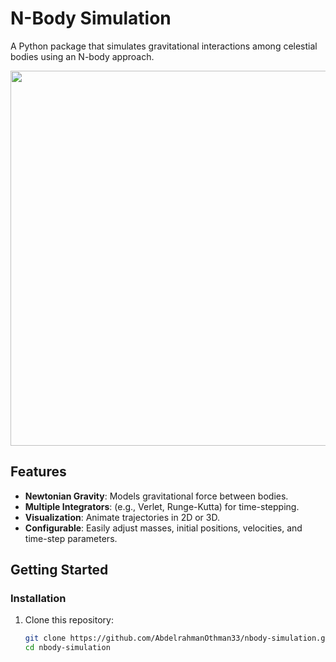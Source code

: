 # N-Body Simulation

A Python package that simulates gravitational interactions among celestial bodies using an N-body approach.

<img src="docs/media/solar_system_animation.gif" width="600">

## Features
- **Newtonian Gravity**: Models gravitational force between bodies.
- **Multiple Integrators**: (e.g., Verlet, Runge-Kutta) for time-stepping.
- **Visualization**: Animate trajectories in 2D or 3D.
- **Configurable**: Easily adjust masses, initial positions, velocities, and time-step parameters.

## Getting Started

### Installation
1. Clone this repository:
   ```bash
   git clone https://github.com/AbdelrahmanOthman33/nbody-simulation.git
   cd nbody-simulation

